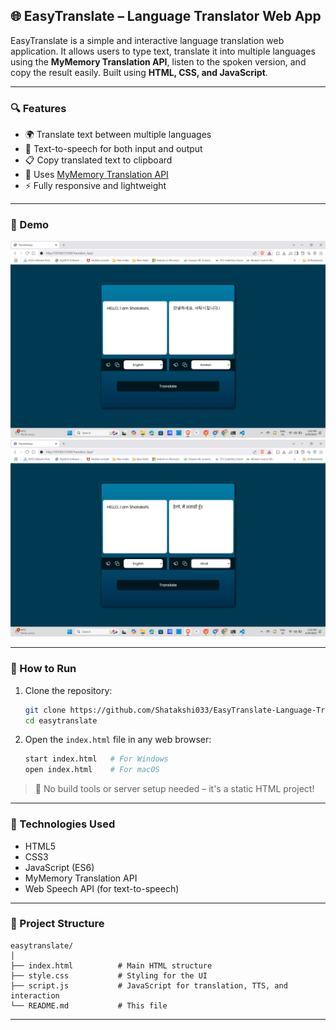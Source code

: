 ## 🌐 EasyTranslate – Language Translator Web App

EasyTranslate is a simple and interactive language translation web application. It allows users to type text, translate it into multiple languages using the **MyMemory Translation API**, listen to the spoken version, and copy the result easily. Built using **HTML, CSS, and JavaScript**.

---

### 🔍 Features

- 🌍 Translate text between multiple languages
- 🚣️ Text-to-speech for both input and output
- 📋 Copy translated text to clipboard
- 🧠 Uses [MyMemory Translation API](https://mymemory.translated.net/)
- ⚡ Fully responsive and lightweight

---

### 📸 Demo

![Preview](https://github.com/Shatakshi033/EasyTranslate-Language-Translator-Web-App/blob/main/Screenshot%20(10).png)
![Preview](https://github.com/Shatakshi033/EasyTranslate-Language-Translator-Web-App/blob/main/Screenshot%20(9).png)


---

### 🚀 How to Run

1. Clone the repository:
   ```bash
   git clone https://github.com/Shatakshi033/EasyTranslate-Language-Translator-Web-App.git
   cd easytranslate
   ```

2. Open the `index.html` file in any web browser:
   ```bash
   start index.html   # For Windows
   open index.html    # For macOS
   ```

> 📌 No build tools or server setup needed – it's a static HTML project!

---

### 🧰 Technologies Used

- HTML5
- CSS3
- JavaScript (ES6)
- MyMemory Translation API
- Web Speech API (for text-to-speech)

---

### 📝 Project Structure

```
easytranslate/
│
├── index.html          # Main HTML structure
├── style.css           # Styling for the UI
├── script.js           # JavaScript for translation, TTS, and interaction
└── README.md           # This file
```

---



